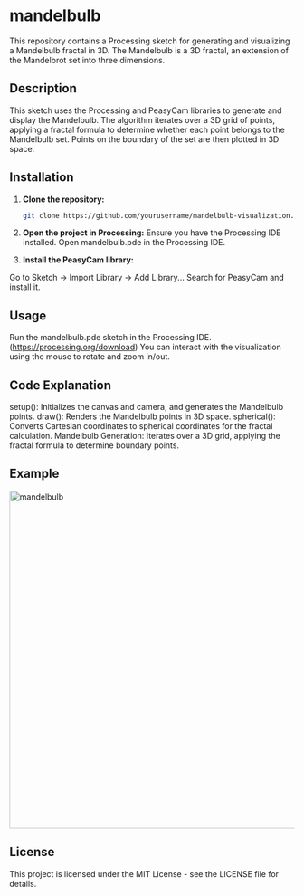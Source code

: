 # mandelbulb

This repository contains a Processing sketch for generating and visualizing a Mandelbulb fractal in 3D. The Mandelbulb is a 3D fractal, an extension of the Mandelbrot set into three dimensions.

## Description

This sketch uses the Processing and PeasyCam libraries to generate and display the Mandelbulb. The algorithm iterates over a 3D grid of points, applying a fractal formula to determine whether each point belongs to the Mandelbulb set. Points on the boundary of the set are then plotted in 3D space.

## Installation

1. **Clone the repository:**
   ```sh
   git clone https://github.com/yourusername/mandelbulb-visualization.git

2. **Open the project in Processing:**
   Ensure you have the Processing IDE installed.
   Open mandelbulb.pde in the Processing IDE.

3. **Install the PeasyCam library:**

Go to Sketch -> Import Library -> Add Library...
Search for PeasyCam and install it. 

## Usage
Run the mandelbulb.pde sketch in the Processing IDE. (https://processing.org/download) 
You can interact with the visualization using the mouse to rotate and zoom in/out.

## Code Explanation
setup(): Initializes the canvas and camera, and generates the Mandelbulb points.
draw(): Renders the Mandelbulb points in 3D space.
spherical(): Converts Cartesian coordinates to spherical coordinates for the fractal calculation.
Mandelbulb Generation: Iterates over a 3D grid, applying the fractal formula to determine boundary points.

## Example
<img width="597" alt="mandelbulb" src="https://github.com/trolex213/mandelbulb/assets/65372052/ffec2014-edb5-4fa1-aafb-0a969221d2e9">

## License
This project is licensed under the MIT License - see the LICENSE file for details.
   
